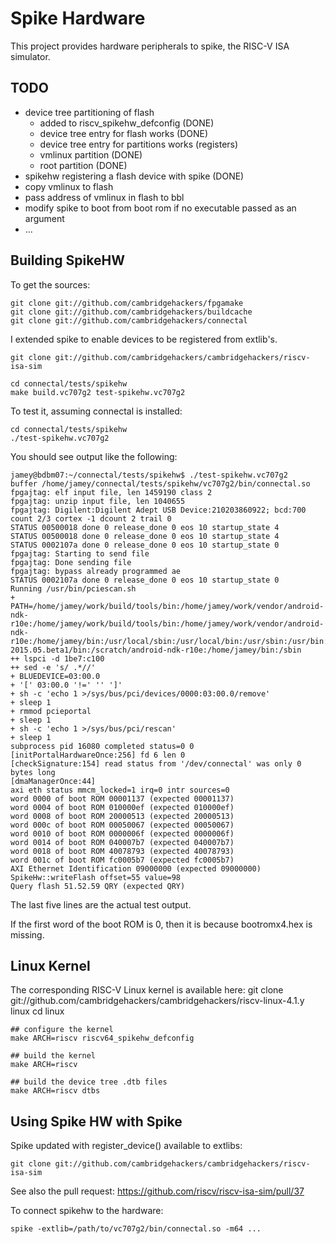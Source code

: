 Spike Hardware
==============

This project provides hardware peripherals to spike, the RISC-V ISA
simulator.

TODO
----

 * device tree partitioning of flash
   * added to riscv_spikehw_defconfig (DONE)
   * device tree entry for flash works (DONE)
   * device tree entry for partitions works (registers)
   * vmlinux partition (DONE)
   * root partition (DONE)
 * spikehw registering a flash device with spike (DONE)
 * copy vmlinux to flash
 * pass address of vmlinux in flash to bbl
 * modify spike to boot from boot rom if no executable passed as an argument
 * ...

Building SpikeHW
----------------

To get the sources:

    git clone git://github.com/cambridgehackers/fpgamake
    git clone git://github.com/cambridgehackers/buildcache
    git clone git://github.com/cambridgehackers/connectal

I extended spike to enable devices to be registered from extlib's.

    git clone git://github.com/cambridgehackers/cambridgehackers/riscv-isa-sim

    cd connectal/tests/spikehw
    make build.vc707g2 test-spikehw.vc707g2

To test it, assuming connectal is installed:

    cd connectal/tests/spikehw
    ./test-spikehw.vc707g2

You should see output like the following:

    jamey@bdbm07:~/connectal/tests/spikehw$ ./test-spikehw.vc707g2
    buffer /home/jamey/connectal/tests/spikehw/vc707g2/bin/connectal.so
    fpgajtag: elf input file, len 1459190 class 2
    fpgajtag: unzip input file, len 1040655
    fpgajtag: Digilent:Digilent Adept USB Device:210203860922; bcd:700
    count 2/3 cortex -1 dcount 2 trail 0
    STATUS 00500018 done 0 release_done 0 eos 10 startup_state 4
    STATUS 00500018 done 0 release_done 0 eos 10 startup_state 4
    STATUS 0002107a done 0 release_done 0 eos 10 startup_state 0
    fpgajtag: Starting to send file
    fpgajtag: Done sending file
    fpgajtag: bypass already programmed ae
    STATUS 0002107a done 0 release_done 0 eos 10 startup_state 0
    Running /usr/bin/pciescan.sh
    + PATH=/home/jamey/work/build/tools/bin:/home/jamey/work/vendor/android-ndk-r10e:/home/jamey/work/build/tools/bin:/home/jamey/work/vendor/android-ndk-r10e:/home/jamey/bin:/usr/local/sbin:/usr/local/bin:/usr/sbin:/usr/bin:/sbin:/bin:/usr/games:/usr/local/games:/scratch/Xilinx/Vivado/2015.4/bin:/scratch/bluespec/Bluespec-2015.05.beta1/bin:/scratch/android-ndk-r10e:/home/jamey/bin:/sbin
    ++ lspci -d 1be7:c100
    ++ sed -e 's/ .*//'
    + BLUEDEVICE=03:00.0
    + '[' 03:00.0 '!=' '' ']'
    + sh -c 'echo 1 >/sys/bus/pci/devices/0000:03:00.0/remove'
    + sleep 1
    + rmmod pcieportal
    + sleep 1
    + sh -c 'echo 1 >/sys/bus/pci/rescan'
    + sleep 1
    subprocess pid 16080 completed status=0 0
    [initPortalHardwareOnce:256] fd 6 len 0
    [checkSignature:154] read status from '/dev/connectal' was only 0 bytes long
    [dmaManagerOnce:44]
    axi eth status mmcm_locked=1 irq=0 intr sources=0
    word 0000 of boot ROM 00001137 (expected 00001137)
    word 0004 of boot ROM 010000ef (expected 010000ef)
    word 0008 of boot ROM 20000513 (expected 20000513)
    word 000c of boot ROM 00050067 (expected 00050067)
    word 0010 of boot ROM 0000006f (expected 0000006f)
    word 0014 of boot ROM 040007b7 (expected 040007b7)
    word 0018 of boot ROM 40078793 (expected 40078793)
    word 001c of boot ROM fc0005b7 (expected fc0005b7)
    AXI Ethernet Identification 09000000 (expected 09000000)
    SpikeHw::writeFlash offset=55 value=98
    Query flash 51.52.59 QRY (expected QRY)

The last five lines are the actual test output.

If the first word of the boot ROM is 0, then it is because bootromx4.hex is missing.

Linux Kernel
------------

The corresponding RISC-V Linux kernel is available here:
    git clone git://github.com/cambridgehackers/cambridgehackers/riscv-linux-4.1.y linux
    cd linux

    ## configure the kernel
    make ARCH=riscv riscv64_spikehw_defconfig

    ## build the kernel
    make ARCH=riscv

    ## build the device tree .dtb files
    make ARCH=riscv dtbs

Using Spike HW with Spike
-------------------------

Spike updated with register_device() available to extlibs:

    git clone git://github.com/cambridgehackers/cambridgehackers/riscv-isa-sim

See also the pull request: https://github.com/riscv/riscv-isa-sim/pull/37

To connect spikehw to the hardware:

    spike -extlib=/path/to/vc707g2/bin/connectal.so -m64 ...


